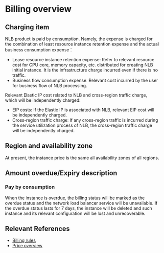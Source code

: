 # Billing overview
## Charging item

NLB product is paid by consumption. Namely, the expense is charged for the combination of least resource instance retention expense and the actual business consumption expense：

- Lease resource instance retention expense: Refer to relevant resource cost for CPU core, memory capacity, etc. distributed for creating NLB initial instance. It is the infrastructure charge incurred even if there is no traffic.
- Business flow consumption expense: Relevant cost incurred by the user for business flow of NLB processing.

Relevant Elastic IP cost related to NLB and cross-region traffic charge, which will be independently charged:

- EIP costs: If the Elastic IP is associated with NLB, relevant EIP cost will be independently charged.
- Cross-region traffic charge: If any cross-region traffic is incurred during the service utilization process of NLB, the cross-region traffic charge will be independently charged.

## Region and availability zone

At present, the instance price is the same all availability zones of all regions.

## Amount overdue/Expiry description

### Pay by consumption
When the instance is overdue, the billing status will be marked as the overdue status and the network load balancer service will be unavailable. If the overdue status lasts for 7 days, the instance will be deleted and such instance and its relevant configuration will be lost and unrecoverable.

## Relevant References

- [Billing rules](Billing-Rules.md)
- [Price overview](Price-Overview.md)
